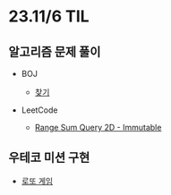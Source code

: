 # 23.11/6 TIL

## 알고리즘 문제 풀이

- BOJ

  - [찾기](https://github.com/JinsuYeo/algorithm/blob/0229bac5f2ed2ef020ecfbbe8555621696e6625b/BOJ-Algorithm/1786_%EC%B0%BE%EA%B8%B0)

- LeetCode
  - [Range Sum Query 2D - Immutable](https://github.com/JinsuYeo/algorithm/blob/main/Leetcode-Algorithm/304_RangeSumQuery2D_Immutable)

## 우테코 미션 구현

- [로또 게임](https://github.com/JinsuYeo/java-lotto-6/tree/JinsuYeo)
